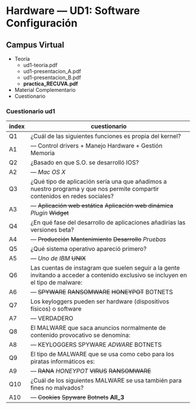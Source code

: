 # Hardware — UD1: Software Configuración


## Campus Virtual

- Teoría
  - ud1-teoria.pdf
  - ud1-presentacion_A.pdf
  - ud1-presentacion_B.pdf
  - **practica_RECUVA.pdf**
- Material Complementario <!-- Placa Base, Chipset, PCI Express, BIOS-->
- Cuestionario


### Cuestionario ud1

| index | cuestionario |
| ---   | --- |
| Q1    | ¿Cuál de las siguientes funciones es propia del kernel?
| A1    | — Control drivers + Manejo Hardware + Gestión Memoria
| Q2    | ¿Basado en que S.O. se desarrolló IOS?
| A2    | — *Mac OS X*
| Q3    | ¿Qué tipo de aplicación sería una que añadimos a nuestro programa y que nos permite compartir contenidos en redes sociales?
| A3    | — ~~Aplicación web estática~~ ~~Aplicación web dinámica~~ *Plugin* ~~Widget~~
| Q4    | ¿En qué fase del desarrollo de aplicaciones añadirías las versiones beta?
| A4    | — ~~Producción~~ ~~Mantenimiento~~ ~~Desarrollo~~ *Pruebas*
| Q5    | ¿Qué sistema operativo apareció primero?
| A5    | — *Uno de IBM* ~~UNIX~~
| Q6    | Las cuentas de instagram que suelen seguir a la gente invitando a acceder a contenido exclusivo se incluyen en el tipo de malware:
| A6    | — ~~SPYWARE~~ ~~RANSOMWARE~~ ~~HONEYPOT~~ BOTNETS
| Q7    | Los keyloggers pueden ser hardware (dispositivos físicos) o software
| A7    | — VERDADERO
| Q8    | El MALWARE que saca anuncios normalmente de contenido provocativo se denomina:
| A8    | — KEYLOGGERS SPYWARE *ADWARE* BOTNETS
| Q9    | El tipo de MALWARE que se usa como cebo para los piratas informáticos es:
| A9    | — ~~RANA~~ *HONEYPOT* ~~VIRUS~~ ~~RANSOMWARE~~
| Q10   | ¿Cuál de los siguientes MALWARE se usa también para fines no malvados?
| A10   | — ~~Cookies~~ ~~Spyware~~ ~~Botnets~~ **All_3**